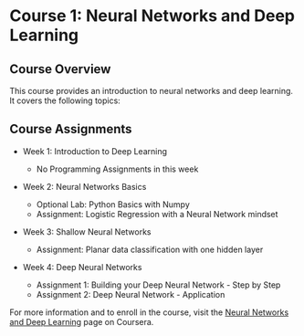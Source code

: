 # Course 1: Neural Networks and Deep Learning

## Course Overview
This course provides an introduction to neural networks and deep learning. It covers the following topics:

## Course Assignments
- Week 1: Introduction to Deep Learning
  - No Programming Assignments in this week

- Week 2: Neural Networks Basics
  - Optional Lab: Python Basics with Numpy
  - Assignment: Logistic Regression with a Neural Network mindset

- Week 3: Shallow Neural Networks
  - Assignment: Planar data classification with one hidden layer

- Week 4: Deep Neural Networks
  - Assignment 1: Building your Deep Neural Network - Step by Step
  - Assignment 2: Deep Neural Network - Application

For more information and to enroll in the course, visit the [Neural Networks and Deep Learning](https://www.coursera.org/learn/neural-networks-deep-learning) page on Coursera.
